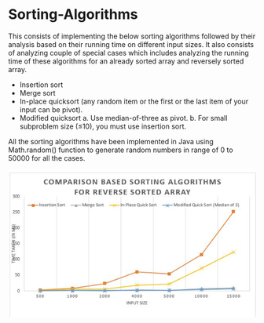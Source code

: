 # Sorting-Algorithms
 
 This consists of implementing the below sorting algorithms followed by their analysis based on their running time on different input sizes. It also consists of analyzing couple of special cases which includes analyzing the running time of these algorithms for an already sorted array and reversely sorted array.


- Insertion sort
- Merge sort
- In-place quicksort (any random item or the first or the last item of your input can be pivot).
- Modified quicksort
    a. Use median-of-three as pivot.
    b. For small subproblem size (≤10), you must use insertion sort.

All the sorting algorithms have been implemented in Java using Math.random() function to generate random numbers in range of 0 to 50000 for all the cases.

![Image description](https://github.com/shubhm-gupta/Sorting-Algorithms/blob/master/Reversely%20Sorted%20Array.JPG)
